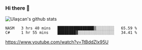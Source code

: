 ### Hi there 👋


<!--
**UlascanKilic/ulascankilic** is a ✨ _special_ ✨ repository because its `README.md` (this file) appears on your GitHub profile.

Here are some ideas to get you started:

- 🔭 I’m currently working on ...
- 🌱 I’m currently learning ...
- 👯 I’m looking to collaborate on ...
- 🤔 I’m looking for help with ...
- 💬 Ask me about ...
- 📫 How to reach me: ...
- 😄 Pronouns: ...
- ⚡ Fun fact: ...
-->

![Ulaşcan's github stats](https://github-readme-stats.vercel.app/api?username=ulascankilic&show_icons=true&title_color=fff&icon_color=79ff97&text_color=9f9f9f&bg_color=151515)


<!--START_SECTION:waka-->
```text
NASM   3 hrs 40 mins   ████████████████▒░░░░░░░░   65.59 % 
C#     1 hr 55 mins    ████████▓░░░░░░░░░░░░░░░░   34.41 % 
```
<!--END_SECTION:waka-->


<youtube>https://www.youtube.com/watch?v=TtBddZlx95U</youtube>



